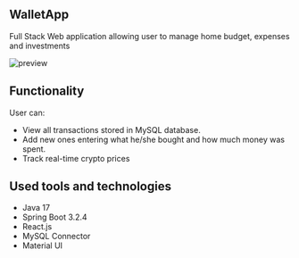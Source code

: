  <h2>WalletApp</h2>
 
 <p>Full Stack Web application allowing user to manage home budget, expenses and investments</p>

![preview](https://github.com/kubicaaaa/WalletApp/assets/136459875/0d6b9962-56c3-4b60-a293-6511f67893dc)


<h2>Functionality</h2>

 User can:
 <ul>
  <li>View all transactions stored in MySQL database. </li>
  <li>Add new ones entering what he/she bought and how much money was spent.</li>
  <li>Track real-time crypto prices</li>
 </ul>



<h2>Used tools and technologies</h2>

<ul>
  <li>Java 17</li>
  <li>Spring Boot 3.2.4</li>
  <li>React.js</li>
  <li>MySQL Connector</li>
  <li>Material UI</li>
</ul>
